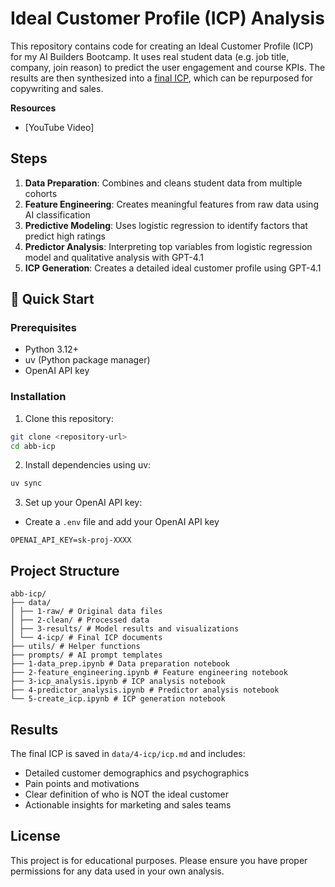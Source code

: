 # Ideal Customer Profile (ICP) Analysis

This repository contains code for creating an Ideal Customer Profile (ICP) for my AI Builders Bootcamp. It uses real student data (e.g. job title, company, join reason) to predict the user engagement and course KPIs. The results are then synthesized into a [final ICP](https://github.com/ShawhinT/abb-icp/blob/main/data/4-icp/icp.md), which can be repurposed for copywriting and sales.

**Resources**
- [YouTube Video]

## Steps

1. **Data Preparation**: Combines and cleans student data from multiple cohorts
2. **Feature Engineering**: Creates meaningful features from raw data using AI classification
3. **Predictive Modeling**: Uses logistic regression to identify factors that predict high ratings
4. **Predictor Analysis**: Interpreting top variables from logistic regression model and qualitative analysis with GPT-4.1
5. **ICP Generation**: Creates a detailed ideal customer profile using GPT-4.1

## 🚀 Quick Start

### Prerequisites
- Python 3.12+
- uv (Python package manager)
- OpenAI API key

### Installation

1. Clone this repository:
```bash
git clone <repository-url>
cd abb-icp
```

2. Install dependencies using uv:
```bash
uv sync
```

3. Set up your OpenAI API key:
- Create a `.env` file and add your OpenAI API key
```
OPENAI_API_KEY=sk-proj-XXXX
```

## Project Structure
```
abb-icp/
├── data/
│ ├── 1-raw/ # Original data files
│ ├── 2-clean/ # Processed data
│ ├── 3-results/ # Model results and visualizations
│ └── 4-icp/ # Final ICP documents
├── utils/ # Helper functions
├── prompts/ # AI prompt templates
├── 1-data_prep.ipynb # Data preparation notebook
├── 2-feature_engineering.ipynb # Feature engineering notebook
├── 3-icp_analysis.ipynb # ICP analysis notebook
├── 4-predictor_analysis.ipynb # Predictor analysis notebook
└── 5-create_icp.ipynb # ICP generation notebook

```

## Results

The final ICP is saved in `data/4-icp/icp.md` and includes:
- Detailed customer demographics and psychographics
- Pain points and motivations
- Clear definition of who is NOT the ideal customer
- Actionable insights for marketing and sales teams

## License

This project is for educational purposes. Please ensure you have proper permissions for any data used in your own analysis.
